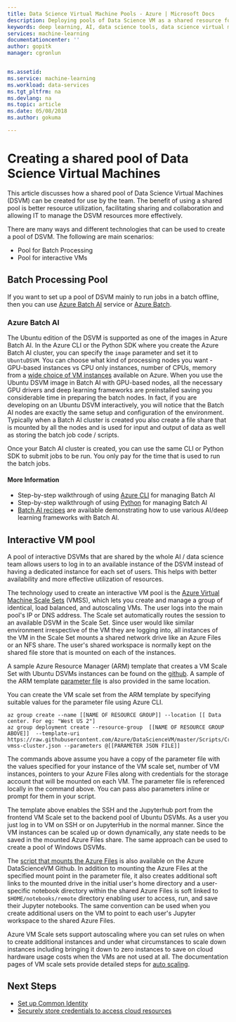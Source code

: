 ```yaml
---
title: Data Science Virtual Machine Pools - Azure | Microsoft Docs
description: Deploying pools of Data Science VM as a shared resource for the team
keywords: deep learning, AI, data science tools, data science virtual machine, geospatial analytics, team data science process
services: machine-learning
documentationcenter: ''
author: gopitk
manager: cgronlun


ms.assetid: 
ms.service: machine-learning
ms.workload: data-services
ms.tgt_pltfrm: na
ms.devlang: na
ms.topic: article
ms.date: 05/08/2018
ms.author: gokuma

---
```


# Creating a shared pool of Data Science Virtual Machines

This article discusses how a shared pool of Data Science Virtual Machines (DSVM) can be created for use by the team. The benefit of using a shared pool is better resource utilization, facilitating sharing and collaboration and allowing IT to manage the DSVM resources more effectively. 

There are many ways and different technologies that can be used to create a pool of DSVM.  The following are main scenarios:

* Pool for Batch Processing
* Pool for interactive VMs

## Batch Processing Pool
If you want to set up a pool of DSVM mainly to run jobs in a batch offline, then you can use [Azure Batch AI](https://docs.microsoft.com/azure/batch-ai/) service or [Azure Batch](https://docs.microsoft.com/azure/batch/). 

### Azure Batch AI
The Ubuntu edition of the DSVM is supported as one of the images in Azure Batch AI. In the Azure CLI or the Python SDK where you create the Azure Batch AI cluster, you can specify the ```image``` parameter and set it to ```UbuntuDSVM```. You can choose what kind of processing nodes you want - GPU-based instances vs CPU only instances, number of CPUs, memory from a [wide choice of VM instances](https://azure.microsoft.com/pricing/details/virtual-machines/linux/) available on Azure. When you use the Ubuntu DSVM image in Batch AI with GPU-based nodes, all the necessary GPU drivers and deep learning frameworks are preinstalled saving you considerable time in preparing the batch nodes. In fact, if you are developing on an Ubuntu DSVM interactively, you will notice that the Batch AI nodes are exactly the same setup and configuration of the environment. Typically when a Batch AI cluster is created you also create a file share that is mounted by all the nodes and is used for input and output of data as well as storing the batch job code / scripts. 

Once your Batch AI cluster is created, you can use the same CLI or Python SDK to submit jobs to be run. You only pay for the time that is used to run the batch jobs. 

#### More Information
* Step-by-step walkthrough of using [Azure CLI](https://docs.microsoft.com/azure/batch-ai/quickstart-cli) for managing Batch AI
* Step-by-step walkthrough of using  [Python](https://docs.microsoft.com/azure/batch-ai/quickstart-python) for managing Batch AI
* [Batch AI recipes](https://github.com/Azure/BatchAI) are available demonstrating how to use various AI/deep learning frameworks with Batch AI.

## Interactive VM pool

A pool of interactive DSVMs that are shared by the whole AI / data science team allows users to log in to an available instance of the DSVM instead of having a dedicated instance for each set of users. This helps with better availability and more effective utilization of resources. 

The technology used to create an interactive VM pool is the [Azure Virtual Machine Scale Sets](https://docs.microsoft.com/azure/virtual-machine-scale-sets/) (VMSS), which  lets you create and manage a group of identical, load balanced, and autoscaling VMs. The user logs into the main pool's IP or DNS address. The Scale set automatically routes the session to an available DSVM in the Scale Set. Since user would like similar environment irrespective of the VM they are logging into, all instances of the VM in the Scale Set mounts a shared network drive like an Azure Files or an NFS share. The user's shared workspace is  normally kept on the shared file store that is mounted on each of the instances. 

A sample Azure Resource Manager (ARM) template that creates a VM Scale Set with Ubuntu DSVMs instances can be found on the [github](https://raw.githubusercontent.com/Azure/DataScienceVM/master/Scripts/CreateDSVM/Ubuntu/dsvm-vmss-cluster.json). A sample of the ARM template [parameter file](https://raw.githubusercontent.com/Azure/DataScienceVM/master/Scripts/CreateDSVM/Ubuntu/dsvm-vmss-cluster.parameters.json) is also provided in the same location. 

You can create the VM scale set from the ARM template by specifying suitable values for the parameter file using Azure CLI. 

```
az group create --name [[NAME OF RESOURCE GROUP]] --location [[ Data center. For eg: "West US 2"]
az group deployment create --resource-group  [[NAME OF RESOURCE GROUP ABOVE]]  --template-uri https://raw.githubusercontent.com/Azure/DataScienceVM/master/Scripts/CreateDSVM/Ubuntu/dsvm-vmss-cluster.json --parameters @[[PARAMETER JSON FILE]]
```
The commands above assume you have a copy of the parameter file with the values specified for your instance of the VM scale set, number of VM instances, pointers to your Azure Files along with credentials for the storage account that will be mounted on each VM. The parameter file is referenced locally in the command above. You can pass also parameters inline or prompt for them in your script.  

The template above enables the SSH and the Jupyterhub port from the frontend VM Scale set to the backend pool of Ubuntu DSVMs.  As a user you just log in to VM on SSH or on JupyterHub in the normal manner. Since the VM instances can be scaled up or down dynamically, any state needs to be saved in the mounted Azure Files share. The same approach can be used to create a pool of Windows DSVMs. 

The [script that mounts the Azure Files](https://raw.githubusercontent.com/Azure/DataScienceVM/master/Extensions/General/mountazurefiles.sh) is also available on the Azure DataScienceVM Github. In addition to mounting the Azure Files at the specified mount point in the parameter file, it also creates additional soft links to the mounted drive in the initial user's home directory and a user-specific notebook directory within the shared Azure Files is soft linked to ```$HOME/notebooks/remote``` directory enabling user to access, run, and save their Jupyter notebooks.  The same convention can be used when you create additional users on the VM to point to each user's Jupyter workspace to the shared Azure Files. 

Azure VM Scale sets support autoscaling where you can set rules on when to create additional instances and under what circumstances to scale down instances including bringing it down to zero instances to save on cloud hardware usage costs when the VMs are not used at all. The documentation pages of VM scale sets provide detailed steps for [auto scaling](https://docs.microsoft.com/azure/virtual-machine-scale-sets/virtual-machine-scale-sets-autoscale-overview).

## Next Steps

* [Set up Common Identity](dsvm-common-identity.md)
* [Securely store credentials to access cloud resources](dsvm-secure-access-keys.md)















